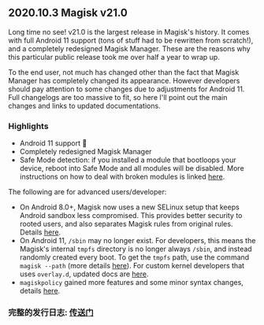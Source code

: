 ## 2020.10.3 Magisk v21.0

Long time no see! v21.0 is the largest release in Magisk's history. It comes with full Android 11 support (tons of stuff had to be rewritten from scratch!), and a completely redesigned Magisk Manager. These are the reasons why this particular public release took me over half a year to wrap up.

To the end user, not much has changed other than the fact that Magisk Manager has completely changed its appearance. However developers should pay attention to some changes due to adjustments for Android 11. Full changelogs are too massive to fit, so here I'll point out the main changes and links to updated documentations.

### Highlights

- Android 11 support 🎉
- Completely redesigned Magisk Manager
- Safe Mode detection: if you installed a module that bootloops your device, reboot into Safe Mode and all modules will be disabled. More instructions on how to deal with broken modules is linked [here](https://topjohnwu.github.io/Magisk/faq.html).

The following are for advanced users/developer:

- On Android 8.0+, Magisk now uses a new SELinux setup that keeps Android sandbox less compromised. This provides better security to rooted users, and also separates Magisk rules from original rules. Details [here](https://topjohnwu.github.io/Magisk/details.html#selinux-policies).
- On Android 11, `/sbin` may no longer exist. For developers, this means the Magisk's internal `tmpfs` directory is no longer always `/sbin`, and instead randomly created every boot. To get the `tmpfs` path, use the command `magisk --path` (more details [here](https://topjohnwu.github.io/Magisk/details.html)). For custom kernel developers that uses `overlay.d`, updated docs are [here](https://topjohnwu.github.io/Magisk/guides.html#root-directory-overlay-system).
- `magiskpolicy` gained more features and some minor syntax changes, details [here](https://topjohnwu.github.io/Magisk/tools.html#magiskpolicy).

### 完整的发行日志: [传送门](https://magisk.aac6fef.top/changes.html)
